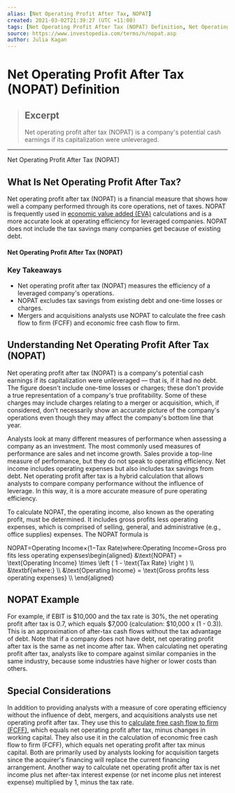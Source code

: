 ```yaml
---
alias: [Net Operating Profit After Tax, NOPAT]
created: 2021-03-02T21:39:27 (UTC +11:00)
tags: [Net Operating Profit After Tax (NOPAT) Definition, Net Operating Profit After Tax (NOPAT)]
source: https://www.investopedia.com/terms/n/nopat.asp
author: Julia Kagan
---
```


# Net Operating Profit After Tax (NOPAT) Definition

> ## Excerpt
> Net operating profit after tax (NOPAT) is a company's potential cash earnings if its capitalization were unleveraged.

---

Net Operating Profit After Tax (NOPAT)
## What Is Net Operating Profit After Tax?

Net operating profit after tax (NOPAT) is a financial measure that shows how well a company performed through its core operations, net of taxes. NOPAT is frequently used in [economic value added (EVA)](https://www.investopedia.com/terms/e/eva.asp) calculations and is a more accurate look at operating efficiency for leveraged companies. NOPAT does not include the tax savings many companies get because of existing debt.

#### Net Operating Profit After Tax (NOPAT)

### Key Takeaways

-   Net operating profit after tax (NOPAT) measures the efficiency of a leveraged company's operations.
-   NOPAT excludes tax savings from existing debt and one-time losses or charges.
-   Mergers and acquisitions analysts use NOPAT to calculate the free cash flow to firm (FCFF) and economic free cash flow to firm.

## Understanding Net Operating Profit After Tax (NOPAT)

Net operating profit after tax (NOPAT) is a company's potential cash earnings if its capitalization were unleveraged — that is, if it had no debt. The figure doesn't include one-time losses or charges; these don't provide a true representation of a company's true profitability. Some of these charges may include charges relating to a merger or acquisition, which, if considered, don't necessarily show an accurate picture of the company's operations even though they may affect the company's bottom line that year.            

Analysts look at many different measures of performance when assessing a company as an investment. The most commonly used measures of performance are sales and net income growth. Sales provide a top-line measure of performance, but they do not speak to operating efficiency. Net income includes operating expenses but also includes tax savings from debt. Net operating profit after tax is a hybrid calculation that allows analysts to compare company performance without the influence of leverage. In this way, it is a more accurate measure of pure operating efficiency.

To calculate NOPAT, the operating income, also known as the operating profit, must be determined. It includes gross profits less operating expenses, which is comprised of selling, general, and administrative (e.g., office supplies) expenses. The NOPAT formula is

NOPAT\=Operating Income×(1−Tax Rate)where:Operating Income\=Gross profits less operating expenses\\begin{aligned} &\\text{NOPAT} = \\text{Operating Income} \\times \\left ( 1 - \\text{Tax Rate} \\right ) \\\\ &\\textbf{where:} \\\\ &\\text{Operating Income} = \\text{Gross profits less operating expenses} \\\\ \\end{aligned}

## NOPAT Example

For example, if EBIT is $10,000 and the tax rate is 30%, the net operating profit after tax is 0.7, which equals $7,000 (calculation: $10,000 x (1 - 0.3)). This is an approximation of after-tax cash flows without the tax advantage of debt. Note that if a company does not have debt, net operating profit after tax is the same as net income after tax. When calculating net operating profit after tax, analysts like to compare against similar companies in the same industry, because some industries have higher or lower costs than others.

## Special Considerations

In addition to providing analysts with a measure of core operating efficiency without the influence of debt, mergers, and acquisitions analysts use net operating profit after tax. They use this to [calculate free cash flow to firm (FCFF)](https://www.investopedia.com/terms/f/freecashflowfirm.asp), which equals net operating profit after tax, minus changes in working capital. They also use it in the calculation of economic free cash flow to firm (FCFF), which equals net operating profit after tax minus capital. Both are primarily used by analysts looking for acquisition targets since the acquirer's financing will replace the current financing arrangement. Another way to calculate net operating profit after tax is net income plus net after-tax interest expense (or net income plus net interest expense) multiplied by 1, minus the tax rate.
